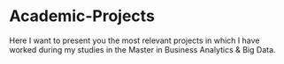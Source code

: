 # Academic-Projects
Here I want to present you the most relevant projects in which I have worked during my studies in the Master in Business Analytics &amp; Big Data.
